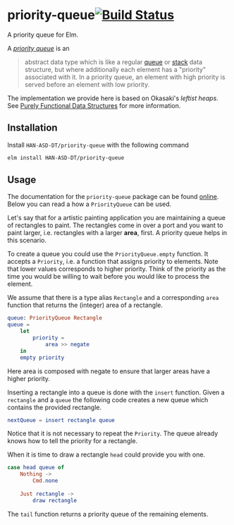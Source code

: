 # priority-queue[![Build Status](https://travis-ci.org/HAN-ASD-DT/priority-queue.svg?branch=master)](https://travis-ci.org/HAN-ASD-DT/priority-queue)
A priority queue for Elm.

A [*priority queue*][priority-queue] is an

> abstract data type which is like a regular [queue][] or [stack][] data structure, but where additionally each element has a "priority" associated with it. In a priority queue, an element with high priority is served before an element with low priority.

The implementation we provide here is based on Okasaki's *leftist heaps*. See [Purely Functional Data Structures][pfds] for more information.

## Installation
Install `HAN-ASD-DT/priority-queue` with the following command

```sh
elm install HAN-ASD-DT/priority-queue
```

## Usage
The documentation for the `priority-queue` package can be found [online][documentation]. Below you can read a how a `PriorityQueue` can be used.

Let's say that for a artistic painting application you are maintaining a queue of rectangles to paint. The rectangles come in over a port and you want to paint larger, i.e. rectangles with a larger **area**, first. A priority queue helps in this scenario.

To create a queue you could use the `PriorityQueue.empty` function. It accepts a `Priority`, i.e. a function that assigns priority to elements. Note that lower values corresponds to higher priority. Think of the priority as the time you would be willing to wait before you would like to process the element.

We assume that there is a type alias `Rectangle` and a corresponding `area` function that returns the (integer) area of a rectangle.

```elm
queue: PriorityQueue Rectangle
queue =
    let
        priority =
            area >> negate
    in
    empty priority
```

Here area is composed with negate to ensure that larger areas have a higher priority.

Inserting a rectangle into a queue is done with the `insert` function. Given a `rectangle` and a `queue` the following code creates a new queue which contains the provided rectangle.

```elm
nextQueue = insert rectangle queue
```

Notice that it is not necessary to repeat the `Priority`. The queue already knows how to tell the priority for a rectangle.


When it is time to draw a rectangle `head` could provide you with one.

```elm
case head queue of
    Nothing ->
        Cmd.none
    
    Just rectangle ->
        draw rectangle 
```

The `tail` function returns a priority queue of the remaining elements.

[priority-queue]: https://en.wikipedia.org/wiki/Priority_queue
[queue]: https://en.wikipedia.org/wiki/Queue_(abstract_data_type)
[stack]: https://en.wikipedia.org/wiki/Stack_(abstract_data_type)
[pfds]: https://www.cs.cmu.edu/~rwh/theses/okasaki.pdf
[documentation]: https://package.elm-lang.org/packages/HAN-ASD-DT/priority-queue/latest/
